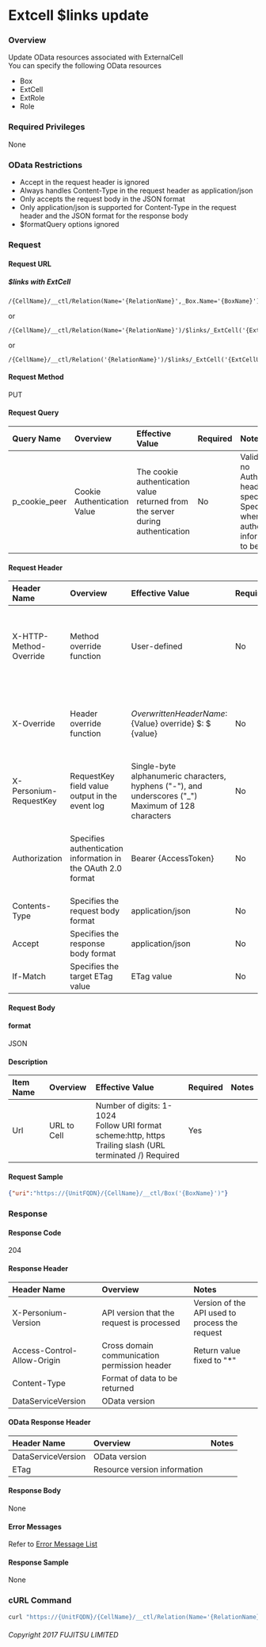 # Extcell $links update

### Overview

Update OData resources associated with ExternalCell<br>You can specify the following OData resources

* Box
* ExtCell
* ExtRole
* Role

### Required Privileges

None

### OData Restrictions

* Accept in the request header is ignored
* Always handles Content-Type in the request header as application/json
* Only accepts the request body in the JSON format
* Only application/json is supported for Content-Type in the request header and the JSON format for the response body
* $formatQuery options ignored


### Request

#### Request URL

##### $links with ExtCell

```
/{CellName}/__ctl/Relation(Name='{RelationName}',_Box.Name='{BoxName}')/$links/_ExtCell('{ExtCellURL}')
```

or

```
/{CellName}/__ctl/Relation(Name='{RelationName}')/$links/_ExtCell('{ExtCellURL}')
```

or

```
/{CellName}/__ctl/Relation('{RelationName}')/$links/_ExtCell('{ExtCellURL}')
```

#### Request Method

PUT

#### Request Query

|Query Name|Overview|Effective Value|Required|Notes|
|:--|:--|:--|:--|:--|
|p_cookie_peer|Cookie Authentication Value|The cookie authentication value returned from the server during authentication|No|Valid only if no Authorization header specified<br>Specify this when cookie authentication information is to be used|

#### Request Header

|Header Name|Overview|Effective Value|Required|Notes|
|:--|:--|:--|:--|:--|
|X-HTTP-Method-Override|Method override function|User-defined|No|If you specify this value when requesting with the POST method, the specified value will be used as a method.|
|X-Override|Header override function|${OverwrittenHeaderName}:${Value} override} $: $ {value}|No|Overwrite normal HTTP header value. To overwrite multiple headers, specify multiple X-Override headers.|
|X-Personium-RequestKey|RequestKey field value output in the event log|Single-byte alphanumeric characters, hyphens ("-"), and underscores ("_")<br>Maximum of 128 characters|No|PCS-${UNIXtime} by default<br>Supported in V 1.1.7 and later|
|Authorization|Specifies authentication information in the OAuth 2.0 format|Bearer {AccessToken}|No|* Authentication tokens are the tokens acquired using the Authentication Token Acquisition API|
|Contents-Type|Specifies the request body format|application/json|No|[application/json] by default|
|Accept|Specifies the response body format|application/json|No|[application/json] by default|
|If-Match|Specifies the target ETag value|ETag value|No|[*] by default|

#### Request Body

#### format

JSON

#### Description

|Item Name|Overview|Effective Value|Required|Notes|
|:--|:--|:--|:--|:--|
|Url|URL to Cell|Number of digits: 1-1024<br>Follow URI format<br>scheme:http, https<br>Trailing slash (URL terminated /) Required|Yes||

#### Request Sample

```JSON
{"uri":"https://{UnitFQDN}/{CellName}/__ctl/Box('{BoxName}')"}
```


### Response

#### Response Code

204

#### Response Header

|Header Name|Overview|Notes|
|:--|:--|:--|
|X-Personium-Version|API version that the request is processed|Version of the API used to process the request|
|Access-Control-Allow-Origin|Cross domain communication permission header|Return value fixed to "*"|
|Content-Type|Format of data to be returned||
|DataServiceVersion|OData version||

#### OData Response Header

|Header Name|Overview|Notes|
|:--|:--|:--|
|DataServiceVersion|OData version||
|ETag|Resource version information||

#### Response Body

None

#### Error Messages

Refer to [Error Message List](004_Error_Messages.html)

#### Response Sample

None


### cURL Command

```sh
curl "https://{UnitFQDN}/{CellName}/__ctl/Relation(Name='{RelationName}',_Box.Name='{BoxName}')/$links/_Box('{BoxName}')" -X PUT -i -H 'If-Match:*' -H 'Authorization: Bearer {AccessToken}' -H 'Accept: application/json' -d '{"uri":"https://{UnitFQDN}/{CellName}/__ctl/Box('update_{BoxName}')"}'
```


###### Copyright 2017 FUJITSU LIMITED

